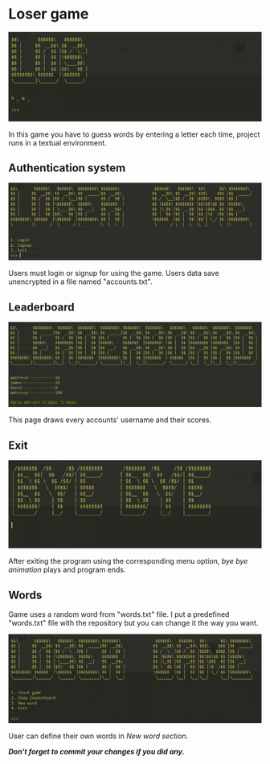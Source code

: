 # Loser game
![Game screenshot](https://github.com/SalehTavakoli/loser-game/blob/main/screenshots/3.png)

In this game you have to guess words by entering a letter each time, project runs in a textual environment.

## Authentication system
![Authentication screenshot](https://github.com/SalehTavakoli/loser-game/blob/main/screenshots/0.png)

Users must login or signup for using the game. Users data save unencrypted in a file named "accounts.txt".

## Leaderboard
![Leaderboard screenshot](https://github.com/SalehTavakoli/loser-game/blob/main/screenshots/1.png)

This page draws every accounts' username and their scores.

## Exit
![Exit screenshot](https://github.com/SalehTavakoli/loser-game/blob/main/screenshots/4.png)

After exiting the program using the corresponding menu option, *bye bye animation* plays and program ends.

## Words
Game uses a random word from "words.txt" file. I put a predefined "words.txt" file with the repository but you can change it the way you want.

![User can define custom words](https://github.com/SalehTavakoli/loser-game/blob/main/screenshots/2.png)

User can define their own words in *New word section*.


***Don't forget to commit your changes if you did any.***
